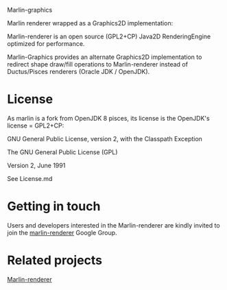 Marlin-graphics

Marlin renderer wrapped as a Graphics2D implementation:

Marlin-renderer is an open source (GPL2+CP) Java2D RenderingEngine optimized for performance.

Marlin-Graphics provides an alternate Graphics2D implementation to redirect shape draw/fill operations to Marlin-renderer instead of Ductus/Pisces renderers (Oracle JDK / OpenJDK).

License
=======

As marlin is a fork from OpenJDK 8 pisces, its license is the OpenJDK's license = GPL2+CP:

GNU General Public License, version 2,
with the Classpath Exception

The GNU General Public License (GPL)

Version 2, June 1991

See License.md

Getting in touch
================

Users and developers interested in the Marlin-renderer are kindly invited to join the [marlin-renderer](https://groups.google.com/forum/#!forum/marlin-renderer) Google Group.

Related projects
===============

[Marlin-renderer](https://github.com/bourgesl/marlin-renderer)
